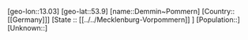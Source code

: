 ﻿---
location: [53.9,13.03]
mapzoom: [7,12] 
mapmarker: city 
type: City
tags:
- geo/City


SpocWebEntityId: 29746
isDeleted: false
confidential: public

---
[geo-lon::13.03]
[geo-lat::53.9]
[name::Demmin~Pommern]
[Country::[[Germany]]]
[State :: [[../../Mecklenburg-Vorpommern]] ]
[Population::]
[Unknown::]


